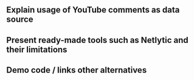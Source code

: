 ## Explain usage of YouTube comments as data source

## Present ready-made tools such as Netlytic and their limitations

## Demo code / links other alternatives

